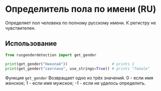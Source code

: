 # Определитель пола по имени (RU)

Определяет пол человека по полному русскому имени. К регистру не чувствителен.

## Использование

```python
from rusgenderdetection import get_gender

print(get_gender("Николай"))                    # prints 1
print(get_gender("светлана", use_strings=True)) # prints "female" 
```

Функция `get_gender` Возвращает одно из трёх значений.
0 - если имя женское;
1 - если имя мужское;
-1 - если не удалось определить.